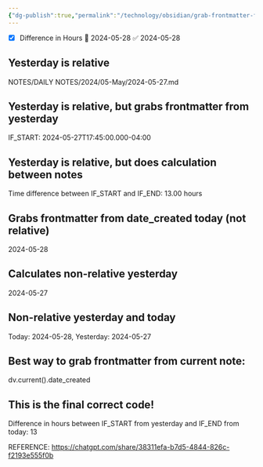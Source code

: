 ```yaml
---
{"dg-publish":true,"permalink":"/technology/obsidian/grab-frontmatter-from-another-note/","tags":["Obsidian","code"],"noteIcon":"","created":"2024-05-28T00:00:00","updated":"2024-05-28 9:45:35 am"}
---
```




- [x] Difference in Hours 🛫 2024-05-28 ✅ 2024-05-28 
 

## Yesterday is relative
<span><span>NOTES/DAILY NOTES/2024/05-May/2024-05-27.md</span></span>


## Yesterday is relative, but grabs frontmatter from yesterday
<span><span>IF_START: 2024-05-27T17:45:00.000-04:00</span></span>

## Yesterday is relative, but does calculation between notes
<span><span>Time difference between IF_START and IF_END: 13.00 hours</span></span>



## Grabs frontmatter from date_created today (not relative)
<span>2024-05-28</span>


## Calculates non-relative yesterday
<span><span>2024-05-27</span></span>

## Non-relative yesterday and today
<span><span>Today: 2024-05-28, Yesterday: 2024-05-27</span></span>


## Best way to grab frontmatter from current note:
dv.current().date_created


## This is the final correct code!
<span><span>Difference in hours between IF_START from yesterday and IF_END from today: 13</span></span>


REFERENCE:
https://chatgpt.com/share/38311efa-b7d5-4844-826c-f2193e555f0b